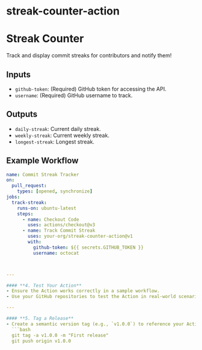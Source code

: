 # streak-counter-action

# Streak Counter

Track and display commit streaks for contributors and notify them!

## Inputs
- `github-token`: (Required) GitHub token for accessing the API.
- `username`: (Required) GitHub username to track.

## Outputs
- `daily-streak`: Current daily streak.
- `weekly-streak`: Current weekly streak.
- `longest-streak`: Longest streak.

## Example Workflow
```yaml
name: Commit Streak Tracker
on:
  pull_request:
    types: [opened, synchronize]
jobs:
  track-streak:
    runs-on: ubuntu-latest
    steps:
      - name: Checkout Code
        uses: actions/checkout@v3
      - name: Track Commit Streak
        uses: your-org/streak-counter-action@v1
        with:
          github-token: ${{ secrets.GITHUB_TOKEN }}
          username: octocat



---

#### **4. Test Your Action**
- Ensure the Action works correctly in a sample workflow.
- Use your GitHub repositories to test the Action in real-world scenarios.

---

#### **5. Tag a Release**
- Create a semantic version tag (e.g., `v1.0.0`) to reference your Action reliably.
  ```bash
  git tag -a v1.0.0 -m "First release"
  git push origin v1.0.0
